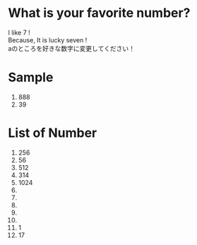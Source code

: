 # What is your favorite number?
I like 7 !  
Because, It is lucky seven !  
aのところを好きな数字に変更してください！  

# Sample  
1. 888  
2. 39

# List of Number
1. 256  
2. 56   
3. 512
4. 314   
5. 1024   
6.   
7.   
8.   
9.   
10. 
11. 1
12. 17

